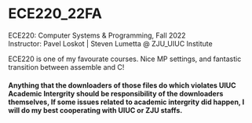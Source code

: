 # ECE220_22FA

ECE220: Computer Systems & Programming, Fall 2022  
Instructor: Pavel Loskot | Steven Lumetta @ ZJU_UIUC Institute

ECE220 is one of my favourate courses. Nice MP settings, and fantastic transition between assemble and C!   

#### Anything that the downloaders of those files do which violates UIUC Academic Intergrity should be responsibility of the downloaders themselves, If some issues related to academic intergrity did happen, I will do my best cooperating with UIUC or ZJU staffs.
